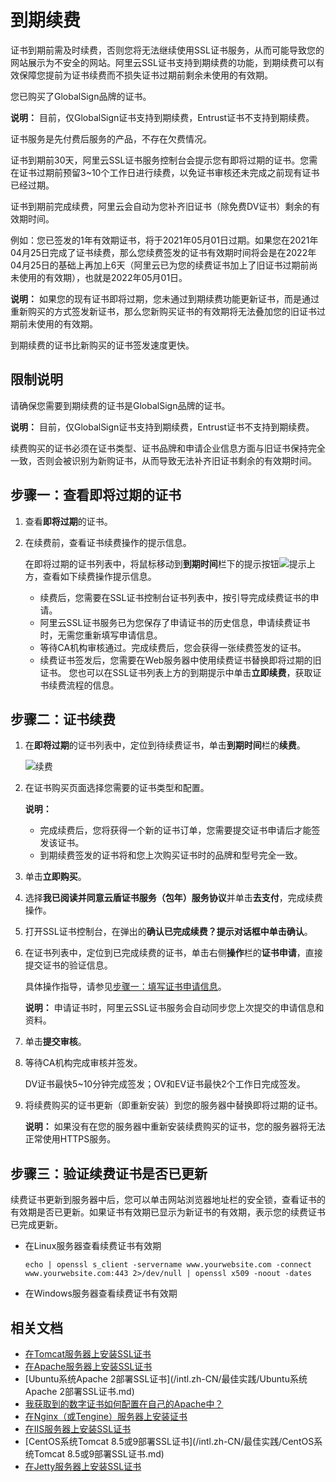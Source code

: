 # 到期续费

证书到期前需及时续费，否则您将无法继续使用SSL证书服务，从而可能导致您的网站展示为不安全的网站。阿里云SSL证书支持到期续费的功能，到期续费可以有效保障您提前为证书续费而不损失证书过期前剩余未使用的有效期。

您已购买了GlobalSign品牌的证书。

**说明：** 目前，仅GlobalSign证书支持到期续费，Entrust证书不支持到期续费。

证书服务是先付费后服务的产品，不存在欠费情况。

证书到期前30天，阿里云SSL证书服务控制台会提示您有即将过期的证书。您需在证书过期前预留3~10个工作日进行续费，以免证书审核还未完成之前现有证书已经过期。

证书到期前完成续费，阿里云会自动为您补齐旧证书（除免费DV证书）剩余的有效期时间。

例如：您已签发的1年有效期证书，将于2021年05月01日过期。如果您在2021年04月25日完成了证书续费，那么您续费签发的证书有效期时间将会是在2022年04月25日的基础上再加上6天（阿里云已为您的续费证书加上了旧证书过期前尚未使用的有效期），也就是2022年05月01日。

**说明：** 如果您的现有证书即将过期，您未通过到期续费功能更新证书，而是通过重新购买的方式签发新证书，那么您新购买证书的有效期将无法叠加您的旧证书过期前未使用的有效期。

到期续费的证书比新购买的证书签发速度更快。

## 限制说明

请确保您需要到期续费的证书是GlobalSign品牌的证书。

**说明：** 目前，仅GlobalSign证书支持到期续费，Entrust证书不支持到期续费。

续费购买的证书必须在证书类型、证书品牌和申请企业信息方面与旧证书保持完全一致，否则会被识别为新购证书，从而导致无法补齐旧证书剩余的有效期时间。

## 步骤一：查看即将过期的证书

1.  查看**即将过期**的证书。

2.  在续费前，查看证书续费操作的提示信息。

    在即将过期的证书列表中，将鼠标移动到**到期时间**栏下的提示按钮![提示](https://static-aliyun-doc.oss-accelerate.aliyuncs.com/assets/img/zh-CN/7274019951/p66668.png)上方，查看如下续费操作提示信息。

    -   续费后，您需要在SSL证书控制台证书列表中，按引导完成续费证书的申请。
    -   阿里云SSL证书服务已为您保存了申请证书的历史信息，申请续费证书时，无需您重新填写申请信息。
    -   等待CA机构审核通过。完成续费后，您会获得一张续费签发的证书。
    -   续费证书签发后，您需要在Web服务器中使用续费证书替换即将过期的旧证书。
    您也可以在SSL证书列表上方的到期提示中单击**立即续费**，获取证书续费流程的信息。


## 步骤二：证书续费

1.  在**即将过期**的证书列表中，定位到待续费证书，单击**到期时间**栏的**续费**。

    ![续费](https://static-aliyun-doc.oss-accelerate.aliyuncs.com/assets/img/zh-CN/7274019951/p101927.png)

2.  在证书购买页面选择您需要的证书类型和配置。

    **说明：**

    -   完成续费后，您将获得一个新的证书订单，您需要提交证书申请后才能签发该证书。
    -   到期续费签发的证书将和您上次购买证书时的品牌和型号完全一致。
3.  单击**立即购买**。

4.  选择**我已阅读并同意云盾证书服务（包年）服务协议**并单击**去支付**，完成续费操作。

5.  打开SSL证书控制台，在弹出的**确认已完成续费？**提示对话框中单击**确认**。

6.  在证书列表中，定位到已完成续费的证书，单击右侧**操作**栏的**证书申请**，直接提交证书的验证信息。

    具体操作指导，请参见[步骤一：填写证书申请信息](/intl.zh-CN/证书申请/申请和提交审核流程/步骤一：填写证书申请信息.md)。

    **说明：** 申请证书时，阿里云SSL证书服务会自动同步您上次提交的申请信息和资料。

7.  单击**提交审核**。

8.  等待CA机构完成审核并签发。

    DV证书最快5~10分钟完成签发；OV和EV证书最快2个工作日完成签发。

9.  将续费购买的证书更新（即重新安装）到您的服务器中替换即将过期的证书。

    **说明：** 如果没有在您的服务器中重新安装续费购买的证书，您的服务器将无法正常使用HTTPS服务。


## 步骤三：验证续费证书是否已更新

续费证书更新到服务器中后，您可以单击网站浏览器地址栏的安全锁，查看证书的有效期是否已更新。如果证书有效期已显示为新证书的有效期，表示您的续费证书已完成更新。

-   在Linux服务器查看续费证书有效期

    ```
    echo | openssl s_client -servername www.yourwebsite.com -connect www.yourwebsite.com:443 2>/dev/null | openssl x509 -noout -dates
    ```

-   在Windows服务器查看续费证书有效期

## 相关文档

-   [在Tomcat服务器上安装SSL证书](/intl.zh-CN/证书安装/安装证书到服务器/Tomcat服务器安装SSL证书/安装PFX格式证书.md)
-   [在Apache服务器上安装SSL证书](/intl.zh-CN/证书安装/安装证书到服务器/在Apache服务器上安装SSL证书.md)
-   [Ubuntu系统Apache 2部署SSL证书](/intl.zh-CN/最佳实践/Ubuntu系统Apache 2部署SSL证书.md)
-   [我获取到的数字证书如何配置在自己的Apache中？]()
-   [在Nginx（或Tengine）服务器上安装证书](/intl.zh-CN/证书安装/安装证书到服务器/在Nginx（或Tengine）服务器上安装证书.md)
-   [在IIS服务器上安装SSL证书](/intl.zh-CN/证书安装/安装证书到服务器/在IIS服务器上安装SSL证书.md)
-   [CentOS系统Tomcat 8.5或9部署SSL证书](/intl.zh-CN/最佳实践/CentOS系统Tomcat 8.5或9部署SSL证书.md)
-   [在Jetty服务器上安装SSL证书](/intl.zh-CN/证书安装/安装证书到服务器/在Jetty服务器上安装SSL证书.md)

